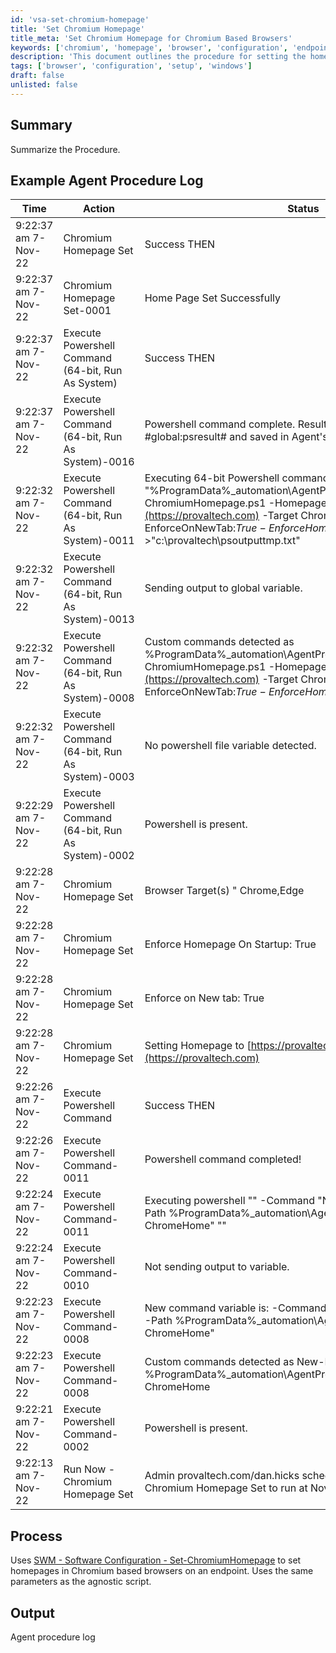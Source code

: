 ```yaml
---
id: 'vsa-set-chromium-homepage'
title: 'Set Chromium Homepage'
title_meta: 'Set Chromium Homepage for Chromium Based Browsers'
keywords: ['chromium', 'homepage', 'browser', 'configuration', 'endpoint']
description: 'This document outlines the procedure for setting the homepage in Chromium-based browsers using the SWM - Software Configuration - Set-ChromiumHomepage method. It includes a detailed example of agent procedure logs and the process involved in executing the commands.'
tags: ['browser', 'configuration', 'setup', 'windows']
draft: false
unlisted: false
---
```

## Summary

Summarize the Procedure.

## Example Agent Procedure Log

| Time                     | Action                                                                                  | Status                                                 | Link                          |
|--------------------------|-----------------------------------------------------------------------------------------|--------------------------------------------------------|-------------------------------|
| 9:22:37 am 7-Nov-22     | Chromium Homepage Set                                                                   | Success THEN                                           | provaltech.com/dan.hicks      |
| 9:22:37 am 7-Nov-22     | Chromium Homepage Set-0001                                                              | Home Page Set Successfully                              | provaltech.com/dan.hicks      |
| 9:22:37 am 7-Nov-22     | Execute Powershell Command (64-bit, Run As System)                                     | Success THEN                                           | provaltech.com/dan.hicks      |
| 9:22:37 am 7-Nov-22     | Execute Powershell Command (64-bit, Run As System)-0016                                | Powershell command complete. Results returned to global variable #global:psresult# and saved in Agent's Documents tab of server. | provaltech.com/dan.hicks      |
| 9:22:32 am 7-Nov-22     | Execute Powershell Command (64-bit, Run As System)-0011                                | Executing 64-bit Powershell command as System: "" -command "%ProgramData%\_automation\AgentProcedure\ChromeHome\Set-ChromiumHomepage.ps1 -Homepage [https://provaltech.com](https://provaltech.com) -Target Chrome,Edge -EnforceOnNewTab:$True -EnforceHomepageStartup:$True" >"c:\provaltech\psoutputtmp.txt" | provaltech.com/dan.hicks      |
| 9:22:32 am 7-Nov-22     | Execute Powershell Command (64-bit, Run As System)-0013                                | Sending output to global variable.                     | provaltech.com/dan.hicks      |
| 9:22:32 am 7-Nov-22     | Execute Powershell Command (64-bit, Run As System)-0008                                | Custom commands detected as %ProgramData%\_automation\AgentProcedure\ChromeHome\Set-ChromiumHomepage.ps1 -Homepage [https://provaltech.com](https://provaltech.com) -Target Chrome,Edge -EnforceOnNewTab:$True -EnforceHomepageStartup:$True | provaltech.com/dan.hicks      |
| 9:22:32 am 7-Nov-22     | Execute Powershell Command (64-bit, Run As System)-0003                                | No powershell file variable detected.                  | provaltech.com/dan.hicks      |
| 9:22:29 am 7-Nov-22     | Execute Powershell Command (64-bit, Run As System)-0002                                | Powershell is present.                                 | provaltech.com/dan.hicks      |
| 9:22:28 am 7-Nov-22     | Chromium Homepage Set                                                                   | Browser Target(s) " Chrome,Edge                       | provaltech.com/dan.hicks      |
| 9:22:28 am 7-Nov-22     | Chromium Homepage Set                                                                   | Enforce Homepage On Startup: True                      | provaltech.com/dan.hicks      |
| 9:22:28 am 7-Nov-22     | Chromium Homepage Set                                                                   | Enforce on New tab: True                               | provaltech.com/dan.hicks      |
| 9:22:28 am 7-Nov-22     | Chromium Homepage Set                                                                   | Setting Homepage to [https://provaltech.com](https://provaltech.com) | provaltech.com/dan.hicks      |
| 9:22:26 am 7-Nov-22     | Execute Powershell Command                                                              | Success THEN                                           | provaltech.com/dan.hicks      |
| 9:22:26 am 7-Nov-22     | Execute Powershell Command-0011                                                         | Powershell command completed!                          | provaltech.com/dan.hicks      |
| 9:22:24 am 7-Nov-22     | Execute Powershell Command-0011                                                         | Executing powershell "" -Command "New-Item -Type Directory -Path %ProgramData%\_automation\AgentProcedure -Name ChromeHome" "" | provaltech.com/dan.hicks      |
| 9:22:24 am 7-Nov-22     | Execute Powershell Command-0010                                                         | Not sending output to variable.                        | provaltech.com/dan.hicks      |
| 9:22:23 am 7-Nov-22     | Execute Powershell Command-0008                                                         | New command variable is: -Command "New-Item -Type Directory -Path %ProgramData%\_automation\AgentProcedure -Name ChromeHome" | provaltech.com/dan.hicks      |
| 9:22:23 am 7-Nov-22     | Execute Powershell Command-0008                                                         | Custom commands detected as New-Item -Type Directory -Path %ProgramData%\_automation\AgentProcedure -Name ChromeHome | provaltech.com/dan.hicks      |
| 9:22:21 am 7-Nov-22     | Execute Powershell Command-0002                                                         | Powershell is present.                                 | provaltech.com/dan.hicks      |
| 9:22:13 am 7-Nov-22     | Run Now - Chromium Homepage Set                                                          | Admin provaltech.com/dan.hicks scheduled procedure Run Now - Chromium Homepage Set to run at Nov 7 2022 9:22AM |                               |

## Process

Uses [SWM - Software Configuration - Set-ChromiumHomepage](https://proval.itglue.com/DOC-5078775-10372109) to set homepages in Chromium based browsers on an endpoint. Uses the same parameters as the agnostic script.

## Output

Agent procedure log


